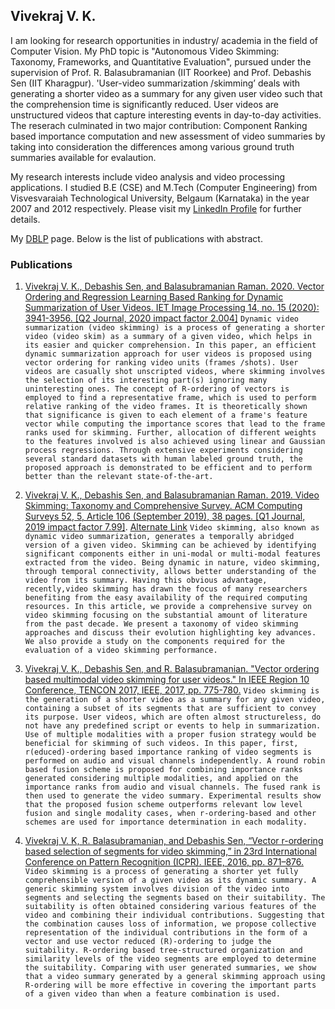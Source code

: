 ## Vivekraj V. K.

I am looking for research opportunities in industry/ academia in the field of Computer Vision. My PhD topic is "Autonomous Video Skimming: Taxonomy, Frameworks, and Quantitative Evaluation", pursued under the supervision of Prof. R. Balasubramanian (IIT Roorkee) and Prof. Debashis Sen (IIT Kharagpur). 'User-video summarization /skimming’ deals with generating a shorter video as a summary for any given user video such that the comprehension time is significantly reduced. User videos are unstructured videos that capture interesting events in day-to-day activities. The reserach culminated in two major contribution: Component Ranking based importance computation and new assessment of video summaries by taking into consideration the differences among various ground truth summaries available for evalaution.

My research interests include video analysis and video processing applications. I studied B.E (CSE) and M.Tech (Computer Engineering) from Visvesvaraiah Technological University, Belgaum (Karnataka) in the year 2007 and 2012 respectively. Please visit my [LinkedIn Profile](https://www.linkedin.com/in/vivekraj-v-k-1196a536) for further details.

My [DBLP](https://dblp.org/pid/198/9481.html) page. Below is the list of publications with abstract.
### Publications
1.  [Vivekraj V. K., Debashis Sen, and Balasubramanian Raman. 2020. Vector Ordering and Regression Learning Based Ranking for Dynamic Summarization of User Videos. IET Image Processing 14, no. 15 (2020): 3941-3956. [Q2 Journal, 2020 impact factor 2.004]](https://doi.org/10.1049/iet-ipr.2020.0234)
```Dynamic video summarization (video skimming) is a process of generating a shorter video (video skim) as a summary of a given video, which helps in its easier and quicker comprehension. In this paper, an efficient dynamic summarization approach for user videos is proposed using vector ordering for ranking video units (frames /shots). User videos are casually shot unscripted videos, where skimming involves the selection of its interesting part(s) ignoring many uninteresting ones. The concept of R-ordering of vectors is employed to find a representative frame, which is used to perform relative ranking of the video frames. It is theoretically shown that significance is given to each element of a frame's feature vector while computing the importance scores that lead to the frame ranks used for skimming. Further, allocation of different weights to the features involved is also achieved using linear and Gaussian process regressions. Through extensive experiments considering  several standard datasets with human labeled ground truth, the proposed approach is demonstrated to be efficient and to perform better than the relevant state-of-the-art.```

3.	[Vivekraj V. K., Debashis Sen, and Balasubramanian Raman. 2019. Video Skimming: Taxonomy and Comprehensive Survey. ACM Computing Surveys 52, 5, Article 106 (September 2019), 38 pages. [Q1 Journal, 2019 impact factor 7.99]](https://dl.acm.org/citation.cfm?id=3347712). [Alternate Link](https://arxiv.org/abs/1909.12948)
```Video skimming, also known as dynamic video summarization, generates a temporally abridged version of a given video. Skimming can be achieved by identifying significant components either in uni-modal or multi-modal features extracted from the video. Being dynamic in nature, video skimming, through temporal connectivity, allows better understanding of the video from its summary. Having this obvious advantage, recently,video skimming has drawn the focus of many researchers benefiting from the easy availability of the required computing resources. In this article, we provide a comprehensive survey on video skimming focusing on the substantial amount of literature from the past decade. We present a taxonomy of video skimming approaches and discuss their evolution highlighting key advances. We also provide a study on the components required for the evaluation of a video skimming performance.```

2.	[Vivekraj V. K., Debashis Sen, and R. Balasubramanian. "Vector ordering based multimodal video skimming for user videos." In IEEE Region 10 Conference, TENCON 2017, IEEE, 2017, pp. 775-780.](ieeexplore.ieee.org/stamp/stamp.jsp?tp=&arnumber=8227964)
``` Video skimming is the generation of a shorter video as a summary for any given video, containing a subset of its segments that are sufficient to convey its purpose. User videos, which are often almost structureless, do not have any predefined script or events to help in summarization. Use of multiple modalities with a proper fusion strategy would be beneficial for skimming of such videos. In this paper, first, r(educed)-ordering based importance ranking of video segments is performed on audio and visual channels independently. A round robin based fusion scheme is proposed for combining importance ranks generated considering multiple modalities, and applied on the importance ranks from audio and visual channels. The fused rank is then used to generate the video summary. Experimental results show that the proposed fusion scheme outperforms relevant low level fusion and single modality cases, when r-ordering-based and other schemes are used for importance determination in each modality. ```

1. [Vivekraj V. K, R. Balasubramanian, and Debashis Sen, “Vector r-ordering based selection of segments for video skimming,” in 23rd International Conference on Pattern Recognition (ICPR). IEEE, 2016, pp. 871–876.](https://ieeexplore.ieee.org/document/7899745)
```Video skimming is a process of generating a shorter yet fully comprehensible version of a given video as its dynamic summary. A generic skimming system involves division of the video into segments and selecting the segments based on their suitability. The suitability is often obtained considering various features of the video and combining their individual contributions. Suggesting that the combination causes loss of information, we propose collective representation of the individual contributions in the form of a vector and use vector reduced (R)-ordering to judge the suitability. R-ordering based tree-structured organization and similarity levels of the video segments are employed to determine the suitability. Comparing with user generated summaries, we show that a video summary generated by a general skimming approach using R-ordering will be more effective in covering the important parts of a given video than when a feature combination is used.```


